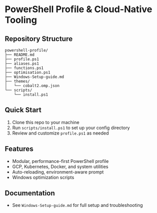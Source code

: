 # PowerShell Profile & Cloud-Native Tooling

## Repository Structure

```
powershell-profile/
├── README.md
├── profile.ps1
├── aliases.ps1
├── functions.ps1
├── optimisation.ps1
├── Windows-Setup-guide.md
├── themes/
│   └── cobalt2.omp.json
└── scripts/
    └── install.ps1
```

## Quick Start
1. Clone this repo to your machine
2. Run `scripts/install.ps1` to set up your config directory
3. Review and customize `profile.ps1` as needed

## Features
- Modular, performance-first PowerShell profile
- GCP, Kubernetes, Docker, and system utilities
- Auto-reloading, environment-aware prompt
- Windows optimization scripts

## Documentation
- See `Windows-Setup-guide.md` for full setup and troubleshooting 